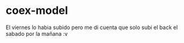 ﻿# coex-model
El viernes lo habia subido pero me di cuenta que solo subi el back el sabado por la mañana :v 
